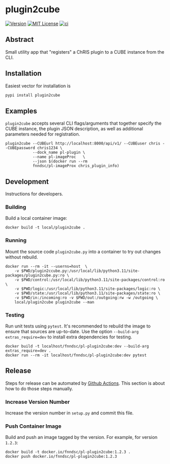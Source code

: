 # plugin2cube

[![Version](https://img.shields.io/docker/v/fnndsc/pl-plugin2cube?sort=semver)](https://hub.docker.com/r/fnndsc/pl-plugin2cube)
[![MIT License](https://img.shields.io/github/license/fnndsc/pl-plugin2cube)](https://github.com/FNNDSC/pl-plugin2cube/blob/main/LICENSE)
[![ci](https://github.com/FNNDSC/pl-plugin2cube/actions/workflows/ci.yml/badge.svg)](https://github.com/FNNDSC/pl-plugin2cube/actions/workflows/ci.yml)

## Abstract

Small utility app that "registers" a ChRIS plugin to a CUBE instance from the CLI.

## Installation

Easiest vector for installation is

```bash
pypi install plugin2cube
```

## Examples

`plugin2cube` accepts several CLI flags/arguments that together specify the CUBE instance, the plugin JSON description, as well as additional parameters needed for registration.

```shell
plugin2cube --CUBEurl http://localhost:8000/api/v1/ --CUBEuser chris --CUBEpassword chris1234 \
            --dock_name pl-plugin \
            --name pl-imageProc   \
            --json $(docker run --rm
            fnndsc/pl-imageProx chris_plugin_info)
```

## Development

Instructions for developers.

### Building

Build a local container image:

```shell
docker build -t local/plugin2cube .
```

### Running

Mount the source code `plugin2cube.py` into a container to try out changes without rebuild.

```shell
docker run --rm -it --userns=host  \
    -v $PWD/plugin2ccube.py:/usr/local/lib/python3.11/site-packages/plugin2cube.py:ro \
    -v $PWD/control:/usr/local/lib/python3.11/site-packages/control:ro \
    -v $PWD/logic:/usr/local/lib/python3.11/site-packages/logic:ro \
    -v $PWD/state:/usr/local/lib/python3.11/site-packages/state:ro \
    -v $PWD/in:/incoming:ro -v $PWD/out:/outgoing:rw -w /outgoing \
    local/plugin2cube plugin2cube --man
```

### Testing

Run unit tests using `pytest`.
It's recommended to rebuild the image to ensure that sources are up-to-date.
Use the option `--build-arg extras_require=dev` to install extra dependencies for testing.

```shell
docker build -t localhost/fnndsc/pl-plugin2cube:dev --build-arg extras_require=dev .
docker run --rm -it localhost/fnndsc/pl-plugin2cube:dev pytest
```

## Release

Steps for release can be automated by [Github Actions](.github/workflows/ci.yml).
This section is about how to do those steps manually.

### Increase Version Number

Increase the version number in `setup.py` and commit this file.

### Push Container Image

Build and push an image tagged by the version. For example, for version `1.2.3`:

```
docker build -t docker.io/fnndsc/pl-plugin2cube:1.2.3 .
docker push docker.io/fnndsc/pl-plugin2cube:1.2.3
```

